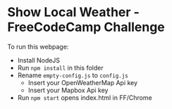 # Show Local Weather - FreeCodeCamp Challenge

To run this webpage:

- Install NodeJS
- Run `npm install` in this folder
- Rename `empty-config.js` to `config.js`
  - Insert your OpenWeatherMap Api key
  - Insert your Mapbox Api key
- Run `npm start` opens index.html in FF/Chrome